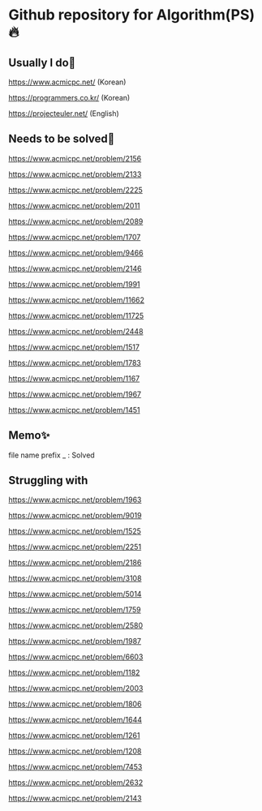 # Github repository for Algorithm(PS)🔥

## Usually I do🎃

https://www.acmicpc.net/ (Korean)

https://programmers.co.kr/ (Korean)

https://projecteuler.net/ (English)

## Needs to be solved💎

https://www.acmicpc.net/problem/2156

https://www.acmicpc.net/problem/2133

https://www.acmicpc.net/problem/2225

https://www.acmicpc.net/problem/2011

https://www.acmicpc.net/problem/2089

https://www.acmicpc.net/problem/1707

https://www.acmicpc.net/problem/9466

https://www.acmicpc.net/problem/2146

https://www.acmicpc.net/problem/1991

https://www.acmicpc.net/problem/11662

https://www.acmicpc.net/problem/11725

https://www.acmicpc.net/problem/2448

https://www.acmicpc.net/problem/1517

https://www.acmicpc.net/problem/1783

https://www.acmicpc.net/problem/1167

https://www.acmicpc.net/problem/1967

https://www.acmicpc.net/problem/1451

## Memo✨

file name prefix \_ : Solved

## Struggling with

https://www.acmicpc.net/problem/1963

https://www.acmicpc.net/problem/9019

https://www.acmicpc.net/problem/1525

https://www.acmicpc.net/problem/2251

https://www.acmicpc.net/problem/2186

https://www.acmicpc.net/problem/3108

https://www.acmicpc.net/problem/5014

https://www.acmicpc.net/problem/1759

https://www.acmicpc.net/problem/2580

https://www.acmicpc.net/problem/1987

https://www.acmicpc.net/problem/6603

https://www.acmicpc.net/problem/1182

https://www.acmicpc.net/problem/2003

https://www.acmicpc.net/problem/1806

https://www.acmicpc.net/problem/1644

https://www.acmicpc.net/problem/1261

https://www.acmicpc.net/problem/1208

https://www.acmicpc.net/problem/7453

https://www.acmicpc.net/problem/2632

https://www.acmicpc.net/problem/2143
